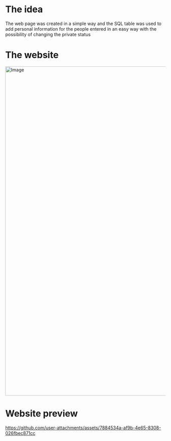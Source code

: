 # The idea 
The web page was created in a simple way and the SQL table was used to add personal information for the people entered in an easy way with the possibility of changing the private status

# The website 

<img width="2073" height="1032" alt="Image" src="https://github.com/user-attachments/assets/d19a0a5e-1638-4a3c-acee-d56bf09d865b" /> 

# Website preview 
https://github.com/user-attachments/assets/7884534a-af9b-4e65-8308-026fbec871cc



